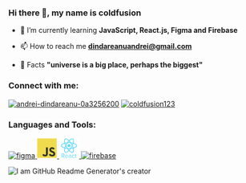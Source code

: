 ### Hi there 👋, my name is coldfusion


- 🌱 I’m currently learning **JavaScript, React.js, Figma and Firebase**

- 📫 How to reach me **dindareanuandrei@gmail.com**

- 🌌 Facts **"universe is a big place, perhaps the biggest"**

<h3 align="left">Connect with me:</h3>
<p align="left">
<a href="https://linkedin.com/in/andrei-dindareanu-0a3256200" target="blank"><img align="center" src="https://raw.githubusercontent.com/rahuldkjain/github-profile-readme-generator/master/src/images/icons/Social/linked-in-alt.svg" alt="andrei-dindareanu-0a3256200" height="30" width="40" /></a>
<a href="https://github.com/coldfusion123" target="blank"><img align="center" src="https://cdn.jsdelivr.net/npm/simple-icons@3.0.1/icons/github.svg" alt="coldfusion123" height="30" width="40" /></a>

</p>

<h3 align="left">Languages and Tools:</h3>
<p align="left"> <a href="https://www.figma.com/" target="_blank" rel="noreferrer"> <img src="https://www.vectorlogo.zone/logos/figma/figma-icon.svg" alt="figma" width="40" height="40"/> </a> <a href="https://developer.mozilla.org/en-US/docs/Web/JavaScript" target="_blank" rel="noreferrer"> <img src="https://raw.githubusercontent.com/devicons/devicon/master/icons/javascript/javascript-original.svg" alt="javascript" width="40" height="40"/> </a> <a href="https://reactjs.org/" target="_blank" rel="noreferrer"> <img src="https://raw.githubusercontent.com/devicons/devicon/master/icons/react/react-original-wordmark.svg" alt="react" width="40" height="40"/> </a> <a href="https://firebase.google.com/" target="_blank" rel="noreferrer"> <img src="https://www.vectorlogo.zone/logos/firebase/firebase-icon.svg" alt="firebase" width="40" height="40"/> </a> </p>

![I am GitHub Readme Generator's creator](https://external-preview.redd.it/g9pTl0_-Gr7mseWzujFB8u1f150wqCPvsKGR13OB9OI.jpg?auto=webp&s=22cf7a28c70abfdc5d293f30f59cbcb9ee74ded2)




